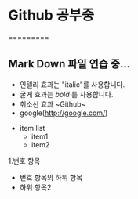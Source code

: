 # Github 공부중
=========
## Mark Down 파일 연습 중...

- 인텔리 효과는 "italic"를 사용합니다.
- 굴게 효과는 _bold_ 를 사용합니다.
- 취소선 효과 ~Github~
- google(http://google.com/)

* item list
  - item1
  - item2
  
 1.번호 항목
  - 번호 항목의 하위 항목
  - 하위 항목2
 
